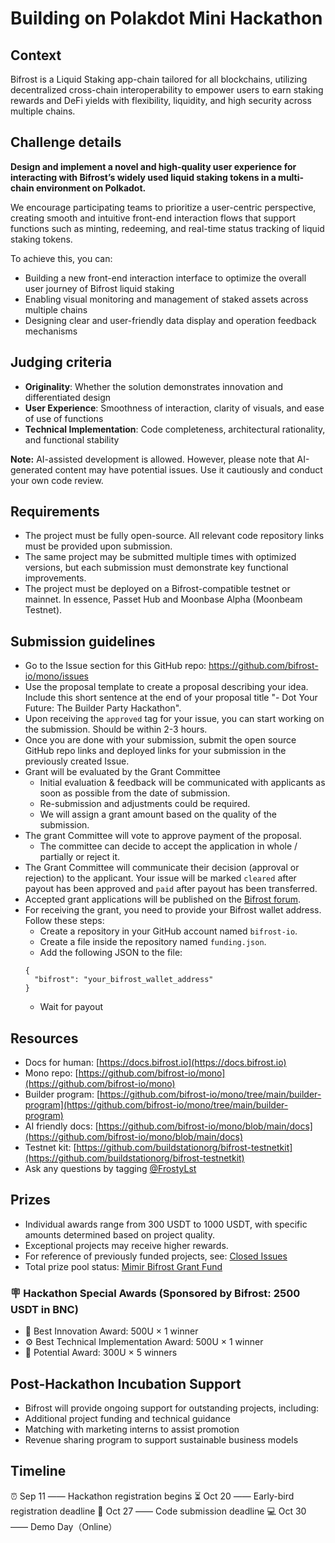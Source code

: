 # Building on Polakdot Mini Hackathon

## Context
Bifrost is a Liquid Staking app-chain tailored for all blockchains, utilizing decentralized cross-chain interoperability to empower users to earn staking rewards and DeFi yields with flexibility, liquidity, and high security across multiple chains.

## Challenge details
**Design and implement a novel and high-quality user experience for interacting with Bifrost’s widely used liquid staking tokens in a multi-chain environment on Polkadot.** 

We encourage participating teams to prioritize a user-centric perspective, creating smooth and intuitive front-end interaction flows that support functions such as minting, redeeming, and real-time status tracking of liquid staking tokens.

To achieve this, you can:
- Building a new front-end interaction interface to optimize the overall user journey of Bifrost liquid staking
- Enabling visual monitoring and management of staked assets across multiple chains
- Designing clear and user-friendly data display and operation feedback mechanisms

## Judging criteria
- **Originality**: Whether the solution demonstrates innovation and differentiated design
- **User Experience**: Smoothness of interaction, clarity of visuals, and ease of use of functions
- **Technical Implementation**: Code completeness, architectural rationality, and functional stability

**Note:** AI-assisted development is allowed. However, please note that AI-generated content may have potential issues. Use it cautiously and conduct your own code review.

## Requirements
- The project must be fully open-source. All relevant code repository links must be provided upon submission.
- The same project may be submitted multiple times with optimized versions, but each submission must demonstrate key functional improvements.
- The project must be deployed on a Bifrost-compatible testnet or mainnet. In essence, Passet Hub and Moonbase Alpha (Moonbeam Testnet).

## Submission guidelines
- Go to the Issue section for this GitHub repo: https://github.com/bifrost-io/mono/issues
- Use the proposal template to create a proposal describing your idea. Include this short sentence at the end of your proposal title "- Dot Your Future: The Builder Party Hackathon".
- Upon receiving the `approved` tag for your issue, you can start working on the submission. Should be within 2-3 hours.
- Once you are done with your submission, submit the open source GitHub repo links and deployed links for your submission in the previously created Issue.
- Grant will be evaluated by the Grant Committee
    - Initial evaluation & feedback will be communicated with applicants as soon as possible from the date of submission.
    - Re-submission and adjustments could be required.
    - We will assign a grant amount based on the quality of the submission.
- The grant Committee will vote to approve payment of the proposal.
    - The committee can decide to accept the application in whole / partially or reject it.
- The Grant Committee will communicate their decision (approval or rejection) to the applicant. Your issue will be marked `cleared` after payout has been approved and `paid` after payout has been transferred.
- Accepted grant applications will be published on the [Bifrost forum](https://bifrost.subsquare.io/).
- For receiving the grant, you need to provide your Bifrost wallet address. Follow these steps:
  - Create a repository in your GitHub account named `bifrost-io`.
  - Create a file inside the repository named `funding.json`.
  - Add the following JSON to the file:
  ```
  {
    "bifrost": "your_bifrost_wallet_address" 
  }
  ```
  - Wait for payout

## Resources
- Docs for human: [https://docs.bifrost.io](https://docs.bifrost.io) 
- Mono repo: [https://github.com/bifrost-io/mono](https://github.com/bifrost-io/mono)
- Builder program: [https://github.com/bifrost-io/mono/tree/main/builder-program](https://github.com/bifrost-io/mono/tree/main/builder-program)
- AI friendly docs: [https://github.com/bifrost-io/mono/blob/main/docs](https://github.com/bifrost-io/mono/blob/main/docs) 
- Testnet kit: [https://github.com/buildstationorg/bifrost-testnetkit](https://github.com/buildstationorg/bifrost-testnetkit) 
- Ask any questions by tagging [@FrostyLst](https://x.com/FrostyLst)

## Prizes
- Individual awards range from 300 USDT to 1000 USDT, with specific amounts determined based on project quality.
- Exceptional projects may receive higher rewards.
- For reference of previously funded projects, see: [Closed Issues](https://github.com/bifrost-io/mono/issues?q=is%3Aissue%20state%3Aclosed)
- Total prize pool status:  [Mimir Bifrost Grant Fund](https://app.mimir.global/?address=136qTNfobHieiT4CHYLwNcrjUj92YBYV8BViaj49LCx5AW5z&network=bifrost-polkadot&tab=asset)
### 🪧 Hackathon Special Awards (Sponsored by Bifrost: 2500 USDT in BNC)
- 🌟 Best Innovation Award: 500U × 1 winner
- ⚙️ Best Technical Implementation Award: 500U × 1 winner
- 🎯 Potential Award: 300U × 5 winners

## Post-Hackathon Incubation Support
- Bifrost will provide ongoing support for outstanding projects, including:
- Additional project funding and technical guidance
- Matching with marketing interns to assist promotion
- Revenue sharing program to support sustainable business models

## Timeline
⏰ Sep 11 —— Hackathon registration begins
⏳ Oct 20 —— Early-bird registration deadline
📅 Oct 27 —— Code submission deadline
💻 Oct 30 —— Demo Day（Online）
